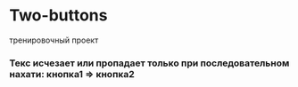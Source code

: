 # Two-buttons

тренировочный проект

### Текс исчезает или пропадает только при последовательном нахати: кнопка1 => кнопка2
